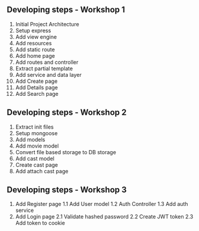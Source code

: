 
## Developing steps - Workshop 1 
1. Initial Project Architecture
2. Setup express
3. Add view engine 
4. Add resources
5. Add static route 
6. Add home page
7. Add routes and controller 
8. Extract partial template
9. Add service and data layer
10. Add Create page
11. Add Details page
12. Add Search page 

## Developing steps - Workshop 2 
1. Extract init files 
2. Setup mongoose
3. Add models
4. Add movie model
5. Convert file based storage to DB storage
6. Add cast model
7. Create cast page
8. Add attach cast page

## Developing steps - Workshop 3
1. Add Register page
    1.1 Add User model
    1.2 Auth Controller 
    1.3 Add auth service 
2. Add Login page
    2.1 Validate hashed password
    2.2 Create JWT token 
    2.3 Add token to cookie
